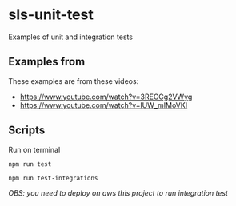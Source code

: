 # sls-unit-test
Examples of unit and integration tests

## Examples from
These examples are from these videos:
- https://www.youtube.com/watch?v=3REGCg2VWyg
- https://www.youtube.com/watch?v=lUW_mIMoVKI

## Scripts
Run on terminal
```bash
npm run test

```
```bach
npm run test-integrations
```

*OBS: you need to deploy on aws this project to run integration test*
